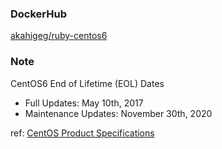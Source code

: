 ### DockerHub

[akahigeg/ruby-centos6](https://hub.docker.com/r/akahigeg/ruby-centos6/)

### Note

CentOS6 End of Lifetime (EOL) Dates

* Full Updates: May 10th, 2017
* Maintenance Updates: November 30th, 2020

ref: [CentOS Product Specifications](https://wiki.centos.org/About/Product)
